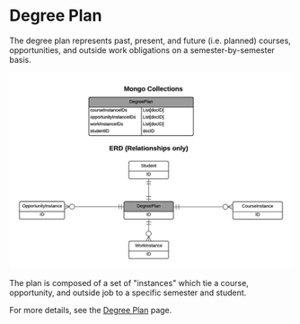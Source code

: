 # Degree Plan

The degree plan represents past, present, and future (i.e. planned) courses, opportunities, and outside work obligations on a semester-by-semester basis. 

<img src="images/DegreePlan.png" width="600px">

The plan is composed of a set of "instances" which tie a course, opportunity, and outside job to a specific semester and student.

For more details, see the [Degree Plan](http://radgrad.org/features/degree-plan.html) page. 
